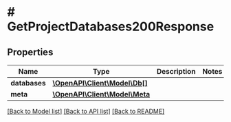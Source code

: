 # # GetProjectDatabases200Response

## Properties

Name | Type | Description | Notes
------------ | ------------- | ------------- | -------------
**databases** | [**\OpenAPI\Client\Model\Db[]**](Db.md) |  |
**meta** | [**\OpenAPI\Client\Model\Meta**](Meta.md) |  |

[[Back to Model list]](../../README.md#models) [[Back to API list]](../../README.md#endpoints) [[Back to README]](../../README.md)

